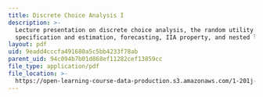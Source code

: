 ```yaml
---
title: Discrete Choice Analysis I
description: >-
  Lecture presentation on discrete choice analysis, the random utility model,
  specification and estimation, forecasting, IIA property, and nested logit.
layout: pdf
uid: 9eadd4cccfa491680a5c5bb4233f78ab
parent_uid: 94c094b7b01d868ef11282cef13859cc
file_type: application/pdf
file_location: >-
  https://open-learning-course-data-production.s3.amazonaws.com/1-201j-transportation-systems-analysis-demand-and-economics-fall-2008/9eadd4cccfa491680a5c5bb4233f78ab_MIT1_201JF08_lec03.pdf
---
```


